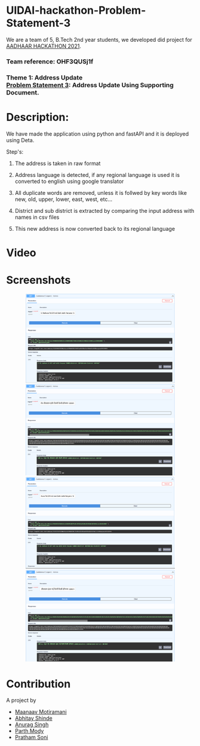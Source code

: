 # UIDAI-hackathon-Problem-Statement-3

We are a team of 5, B.Tech 2nd year students, we developed did project for [AADHAAR HACKATHON 2021](https://hackathon.uidai.gov.in/).
### Team reference: OHF3QUSj1f
### Theme 1: Address Update <br> [Problem Statement 3](https://hackathon.uidai.gov.in/problem-statement): Address Update Using Supporting Document. 

# Description:
We have made the application using python and fastAPI and it is deployed using Deta.

Step's:

1. The address is taken in raw format

2. Address language is detected, if any regional language is used it is converted to english using google translator

3. All duplicate words are removed, unless it is follwed by key words like new, old, upper, lower, east, west, etc...

4. District and sub district is extracted by comparing the input address with names in csv files

5. This new address is now converted back to its regional language

# Video

# Screenshots
<p align = "center">
  <img src="https://github.com/Maanaav/UIDAI-hackathon-Problem-Statement-3/blob/main/assets/screen1.PNG" width="400" />
  <img src="https://github.com/Maanaav/UIDAI-hackathon-Problem-Statement-3/blob/main/assets/screen2.PNG" width="400" />
  <img src="https://github.com/Maanaav/UIDAI-hackathon-Problem-Statement-3/blob/main/assets/screen3.PNG" width="400" />
  <img src="https://github.com/Maanaav/UIDAI-hackathon-Problem-Statement-3/blob/main/assets/screen4.PNG" width="400" />
</p>

# Contribution
A project by <br>
- [Maanaav Motiramani](https://github.com/Maanaav) <br>
- [Abhitay Shinde](https://github.com/Abhitay)
- [Anurag Singh](https://github.com/Anurag1902)
- [Parth Mody](https://github.com/ParthMody)
- [Pratham Soni](https://github.com/PrathamSoni4473)
